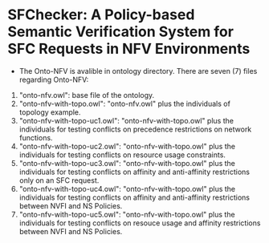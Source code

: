 # SFChecker: A Policy-based Semantic Verification System for SFC Requests in NFV Environments

- The Onto-NFV is avalible in ontology directory. There are seven (7) files regarding Onto-NFV:

1) "onto-nfv.owl": base file of the ontology.
2) "onto-nfv-with-topo.owl": "onto-nfv.owl" plus the individuals of topology example.
3) "onto-nfv-with-topo-uc1.owl": "onto-nfv-with-topo.owl" plus the individuals for testing conflicts on precedence restrictions on network functions.
4) "onto-nfv-with-topo-uc2.owl": "onto-nfv-with-topo.owl" plus the individuals for testing conflicts on resource usage constraints.
5) "onto-nfv-with-topo-uc3.owl": "onto-nfv-with-topo.owl" plus the individuals for testing conflicts on affinity and anti-affinity restrictions only on an SFC request.
6) "onto-nfv-with-topo-uc4.owl": "onto-nfv-with-topo.owl" plus the individuals for testing conflicts on affinity and anti-affinity restrictions between NVFI and NS Policies.
7) "onto-nfv-with-topo-uc5.owl": "onto-nfv-with-topo.owl" plus the individuals for testing conflicts on resouce usage and affinity restrictions between NVFI and NS Policies.
